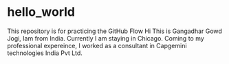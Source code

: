 # hello_world
This repository is for practicing the GitHub Flow
Hi This is Gangadhar Gowd Jogi, Iam from India. Currently I am staying in Chicago.
Coming to my professional expereince, I worked as a consultant in Capgemini technologies India Pvt Ltd. 
